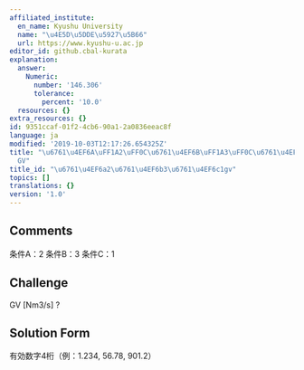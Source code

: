```yaml
---
affiliated_institute:
  en_name: Kyushu University
  name: "\u4E5D\u5DDE\u5927\u5B66"
  url: https://www.kyushu-u.ac.jp
editor_id: github.cbal-kurata
explanation:
  answer:
    Numeric:
      number: '146.306'
      tolerance:
        percent: '10.0'
  resources: {}
extra_resources: {}
id: 9351ccaf-01f2-4cb6-90a1-2a0836eeac8f
language: ja
modified: '2019-10-03T12:17:26.654325Z'
title: "\u6761\u4EF6A\uFF1A2\uFF0C\u6761\u4EF6B\uFF1A3\uFF0C\u6761\u4EF6C\uFF1A1\uFF0C\
  GV"
title_id: "\u6761\u4EF6a2\u6761\u4EF6b3\u6761\u4EF6c1gv"
topics: []
translations: {}
version: '1.0'
---
```


## Comments
条件A：2
条件B：3
条件C：1

## Challenge
GV [Nm3/s] ?

## Solution Form
有効数字4桁（例：1.234,  56.78,  901.2）




